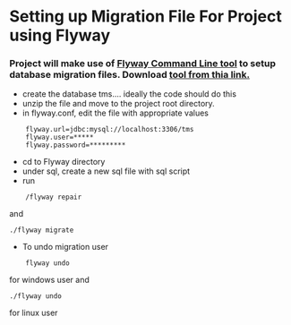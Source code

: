 # Setting up Migration File For Project using Flyway

### Project will make use of [Flyway Command Line tool](https://flywaydb.org/download) to setup database migration files. Download [tool from thia link.](https://flywaydb.org/download)

- create the database tms.... ideally the code should do this
- unzip the file and move to the project root directory.
- in flyway.conf, edit the file with appropriate values
```
    flyway.url=jdbc:mysql://localhost:3306/tms
    flyway.user=*****
    flyway.password=*********

```
- cd to Flyway directory
- under sql, create a new sql file with sql script
- run 

```
    /flyway repair 
``` 
and 
``` 
./flyway migrate
``` 



- To undo migration user
```
    flyway undo
```
for windows user and

```
./flyway undo 
```
for linux user
